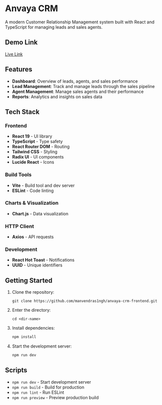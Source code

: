 # Anvaya CRM

A modern Customer Relationship Management system built with React and TypeScript for managing leads and sales agents.

## Demo Link

[Live Link](https://anvaya-crm-jet.vercel.app)

## Features

- **Dashboard**: Overview of leads, agents, and sales performance
- **Lead Management**: Track and manage leads through the sales pipeline
- **Agent Management**: Manage sales agents and their performance
- **Reports**: Analytics and insights on sales data

## Tech Stack

### Frontend

- **React 19** - UI library
- **TypeScript** - Type safety
- **React Router DOM** - Routing
- **Tailwind CSS** - Styling
- **Radix UI** - UI components
- **Lucide React** - Icons

### Build Tools

- **Vite** - Build tool and dev server
- **ESLint** - Code linting

### Charts & Visualization

- **Chart.js** - Data visualization

### HTTP Client

- **Axios** - API requests

### Development

- **React Hot Toast** - Notifications
- **UUID** - Unique identifiers

## Getting Started

1. Clone the repository:
   ```
   git clone https://github.com/manvendras1ngh/anvaya-crm-frontend.git
   ```
2. Enter the directory:
   ```
   cd <dir-name>
   ```
3. Install dependencies:
   ```bash
   npm install
   ```
4. Start the development server:
   ```bash
   npm run dev
   ```

## Scripts

- `npm run dev` - Start development server
- `npm run build` - Build for production
- `npm run lint` - Run ESLint
- `npm run preview` - Preview production build
